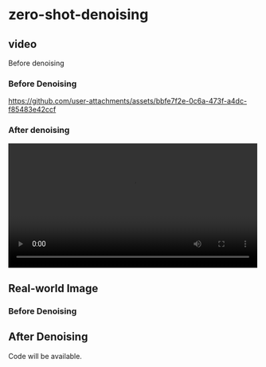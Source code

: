 # zero-shot-denoising

## video
Before denoising
### Before Denoising
https://github.com/user-attachments/assets/bbfe7f2e-0c6a-473f-a4dc-f85483e42ccf

### After denoising
<video controls width="500">
<source src="https://youtu.be/KWNg9bRSV3U" type="video/mp4" />
</video>


## Real-world Image
### Before Denoising







## After Denoising


Code will be available.
